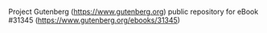 Project Gutenberg (https://www.gutenberg.org) public repository for eBook #31345 (https://www.gutenberg.org/ebooks/31345)
